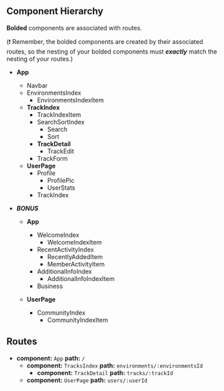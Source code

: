 ## Component Hierarchy

**Bolded** components are associated with routes.

(:exclamation: Remember, the bolded components are created by their
associated routes, so the nesting of your bolded components must
_**exactly**_ match the nesting of your routes.)


* **App**
  * Navbar
  * EnvironmentsIndex
    * EnvironmentsIndexItem
  * **TrackIndex**
    * TrackIndexItem
    * SearchSortIndex
      * Search
      * Sort
    * **TrackDetail**
      * TrackEdit
    * TrackForm
  * **UserPage**
    * Profile
      * ProfilePic
      * UserStats
    * TrackIndex


* ***BONUS***
  * **App**
    * WelcomeIndex
      * WelcomeIndexItem
    * RecentActivityIndex
      * RecentlyAddedItem
      * MemberActivityItem
    * AdditionalInfoIndex
      * AdditionalInfoIndexItem
    * Business

  * **UserPage**
    * CommunityIndex
      * CommunityIndexItem


## Routes

* **component:** `App` **path:** `/`
  * **component:** `TracksIndex` **path:** `environments/:environmentsId`
    * **component:** `TrackDetail` **path:** `tracks/:trackId`
  * **component:** `UserPage` **path:** `users/:userId`
